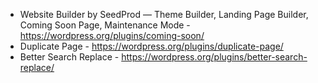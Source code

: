 - Website Builder by SeedProd — Theme Builder, Landing Page Builder, Coming Soon Page, Maintenance Mode - https://wordpress.org/plugins/coming-soon/
- Duplicate Page - https://wordpress.org/plugins/duplicate-page/
- Better Search Replace - https://wordpress.org/plugins/better-search-replace/
